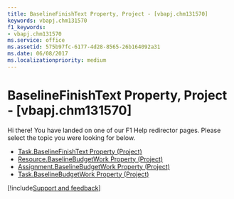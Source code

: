 ```yaml
---
title: BaselineFinishText Property, Project - [vbapj.chm131570]
keywords: vbapj.chm131570
f1_keywords:
- vbapj.chm131570
ms.service: office
ms.assetid: 575b97fc-6177-4d28-8565-26b164092a31
ms.date: 06/08/2017
ms.localizationpriority: medium
---
```



# BaselineFinishText Property, Project - [vbapj.chm131570]

Hi there! You have landed on one of our F1 Help redirector pages. Please select the topic you were looking for below.

- [Task.BaselineFinishText Property (Project)](https://msdn.microsoft.com/library/1cea31d3-ddc6-7fbc-ab40-8557c0790c40%28Office.15%29.aspx)
- [Resource.BaselineBudgetWork Property (Project)](https://msdn.microsoft.com/library/d326d283-744a-b916-9a28-896607eaac55%28Office.15%29.aspx)
- [Assignment.BaselineBudgetWork Property (Project)](https://msdn.microsoft.com/library/d10ddcdc-0879-1567-2697-e55ebcd4675b%28Office.15%29.aspx)
- [Task.BaselineBudgetWork Property (Project)](https://msdn.microsoft.com/library/5c08cb4f-001a-f3cd-02d1-ed44f53c1ecf%28Office.15%29.aspx)

[!include[Support and feedback](~/includes/feedback-boilerplate.md)]